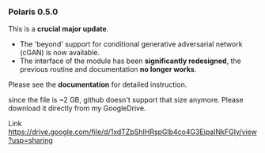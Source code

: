 ### Polaris 0.5.0

This is a **crucial major update**.

- The 'beyond' support for conditional generative adversarial network (cGAN) is now available. 
- The interface of the module has been **significantly redesigned**, the previous routine and documentation **no longer works**. 

Please see the **documentation** for detailed instruction. 

since the file is ~2 GB, github doesn't support that size anymore. Please download it directly from my GoogleDrive. 

Link https://drive.google.com/file/d/1xdTZbShIHRspGlb4co4G3EipaINkFGIy/view?usp=sharing

